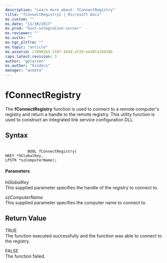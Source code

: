 ```yaml
---
description: "Learn more about: fConnectRegistry"
title: "fConnectRegistry1 | Microsoft Docs"
ms.custom: ""
ms.date: "11/30/2017"
ms.prod: "host-integration-server"
ms.reviewer: ""
ms.suite: ""
ms.tgt_pltfrm: ""
ms.topic: "article"
ms.assetid: c70902b3-1f07-44d9-af20-ee48fa24d28b
caps.latest.revision: 3
author: "gplarsen"
ms.author: "hisdocs"
manager: "anneta"
---
```

# fConnectRegistry
The **fConnectRegistry** function is used to connect to a remote computer's registry and return a handle to the remote registry. This utility function is used to construct an integrated link service configuration DLL.  
  
## Syntax  
  
```  
  
          BOOL fConnectRegistry(   
HKEY *hGlobalKey,  
LPSTR *szComputerName);  
```  
  
#### Parameters  
 *hGlobalKey*  
 This supplied parameter specifies the handle of the registry to connect to.  
  
 *szComputerName*  
 This supplied parameter specifies the computer name to connect to.  
  
## Return Value  
 TRUE  
 The function executed successfully and the function was able to connect to the registry.  
  
 FALSE  
 The function failed.
